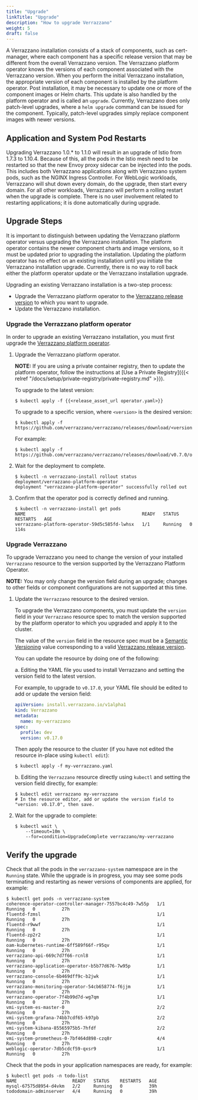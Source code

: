 ```yaml
---
title: "Upgrade"
linkTitle: "Upgrade"
description: "How to upgrade Verrazzano"
weight: 5
draft: false
---
```


A Verrazzano installation consists of a stack of components, such as cert-manager, where each component has a
specific release version that may be different from the overall Verrazzano version.  The Verrazzano platform operator
knows the versions of each component associated with the Verrazzano version.  When you perform the initial Verrazzano
installation, the appropriate version of each component is installed by the platform operator.
Post installation, it may be necessary to update one or more of the component images or Helm charts.  This update is also
handled by the platform operator and is called an `upgrade`.  Currently, Verrazzano does only patch-level upgrades,
where a `helm upgrade` command can be issued for the component.  Typically, patch-level upgrades simply replace component
images with newer versions.

## Application and System Pod Restarts
Upgrading Verrazzano 1.0.* to 1.1.0 will result in an upgrade of Istio from 1.7.3 to 1.10.4.  Because of this, all the pods 
in the Istio mesh need to be restarted so that the new Envoy proxy sidecar can be injected into the pods.  This includes both Verrazzano
applications along with Verrazzano system pods, such as the NGINX Ingress Controller.  For WebLogic workloads, Verrazzano will shut down 
every domain, do the upgrade, then start every domain.  For all other workloads, Verrazzano will perform a rolling restart 
when the upgrade is complete.  There is no user involvement related to restarting applications; it is done automatically during upgrade.

## Upgrade Steps 
It is important to distinguish between updating the Verrazzano platform operator versus upgrading the Verrazzano installation.
The platform operator contains the newer component charts and image versions, so it must be updated prior to upgrading the installation.
Updating the platform operator has no effect on an existing installation until you initiate the Verrazzano installation upgrade.
Currently, there is no way to roll back either the platform operator update or the Verrazzano installation upgrade.  

Upgrading an existing Verrazzano installation is a two-step process:

* Upgrade the Verrazzano platform operator to the [Verrazzano release version](https://github.com/verrazzano/verrazzano/releases/) to which you want to upgrade.
* Update the Verrazzano installation.  

### Upgrade the Verrazzano platform operator
In order to upgrade an existing Verrazzano installation, you must first upgrade the [Verrazzano platform operator](https://github.com/verrazzano/verrazzano-platform-operator).

1. Upgrade the Verrazzano platform operator.

   **NOTE:** If you are using a private container registry, then to update the platform operator, follow the instructions at [Use a Private Registry]({{< relref "/docs/setup/private-registry/private-registry.md" >}}).

   To upgrade to the latest version:

   ```shell
   $ kubectl apply -f {{<release_asset_url operator.yaml>}}
   ```

   To upgrade to a specific version, where `<version>` is the desired version:

   ```shell
   $ kubectl apply -f https://github.com/verrazzano/verrazzano/releases/download/<version>/operator.yaml
   ```

    For example:

   ```shell
   $ kubectl apply -f https://github.com/verrazzano/verrazzano/releases/download/v0.7.0/operator.yaml
   ```


1. Wait for the deployment to complete.

   ```shell
   $ kubectl -n verrazzano-install rollout status deployment/verrazzano-platform-operator
   deployment "verrazzano-platform-operator" successfully rolled out
   ```

1. Confirm that the operator pod is correctly defined and running.

   ```shell
   $ kubectl -n verrazzano-install get pods
   NAME                                            READY   STATUS    RESTARTS   AGE
   verrazzano-platform-operator-59d5c585fd-lwhsx   1/1     Running   0          114s
   ```

### Upgrade Verrazzano

To upgrade Verrazzano you need to change the version of your installed `Verrazzano` resource to the version supported by the
Verrazzano Platform Operator.

**NOTE:** You may only change the version field during an upgrade; changes to other fields or component configurations are not supported at this time.

1. Update the `Verrazzano` resource to the desired version.

      To upgrade the Verrazzano components, you must update the `version` field in your `Verrazzano` resource spec to
      match the version supported by the platform operator to which you upgraded and apply it to the cluster.

      The value of the `version` field in the resource spec must be a [Semantic Versioning](https://semver.org/) value
      corresponding to a valid [Verrazzano release version](https://github.com/verrazzano/verrazzano/releases/).

      You can update the resource by doing one of the following:

      a. Editing the YAML file you used to install Verrazzano and setting the version field to the latest version.

      For example, to upgrade to `v0.17.0`, your YAML file should be edited to add or update the version field:

      ```yaml
      apiVersion: install.verrazzano.io/v1alpha1
      kind: Verrazzano
      metadata:
        name: my-verrazzano
      spec:
        profile: dev
        version: v0.17.0
      ```

      Then apply the resource to the cluster (if you have not edited the resource in-place using `kubectl edit`):

      ```shell
      $ kubectl apply -f my-verrazzano.yaml
      ```

      b. Editing the `Verrazzano` resource directly using `kubectl` and setting the version field directly, for example:

      ```shell
      $ kubectl edit verrazzano my-verrazzano
      # In the resource editor, add or update the version field to "version: v0.17.0", then save.
      ```

1. Wait for the upgrade to complete:

   ```shell
   $ kubectl wait \
       --timeout=10m \
       --for=condition=UpgradeComplete verrazzano/my-verrazzano
   ```

## Verify the upgrade

Check that all the pods in the `verrazzano-system` namespace are in the `Running` state.  While the upgrade is in progress,
you may see some pods terminating and restarting as newer versions of components are applied, for example:
```
$ kubectl get pods -n verrazzano-system
coherence-operator-controller-manager-7557bc4c49-7w55p   1/1     Running   0          27h
fluentd-fzmsl                                            1/1     Running   0          27h
fluentd-r9wwf                                            1/1     Running   0          27h
fluentd-zp2r2                                            1/1     Running   0          27h
oam-kubernetes-runtime-6ff589f66f-r95qv                  1/1     Running   0          27h
verrazzano-api-669c7d7f66-rcnl8                          1/1     Running   0          27h
verrazzano-application-operator-b5b77d676-7w95p          1/1     Running   0          27h
verrazzano-console-6b469dff9c-b2jwk                      1/1     Running   0          27h
verrazzano-monitoring-operator-54cb658774-f6jjm          1/1     Running   0          27h
verrazzano-operator-7f4b99d7d-wg7qm                      1/1     Running   0          27h
vmi-system-es-master-0                                   2/2     Running   0          27h
vmi-system-grafana-74bb7cdf65-k97pb                      2/2     Running   0          27h
vmi-system-kibana-85565975b5-7hfdf                       2/2     Running   0          27h
vmi-system-prometheus-0-7bf464d898-czq8r                 4/4     Running   0          27h
weblogic-operator-7db5cdcf59-qxsr9                       1/1     Running   0          27h
```

Check that the pods in your application namespaces are ready, for example: 
```
$ kubectl get pods -n todo-list
NAME                     READY   STATUS    RESTARTS   AGE
mysql-67575d8954-d4vkm   2/2     Running   0          39h
tododomain-adminserver   4/4     Running   0          39h
```
